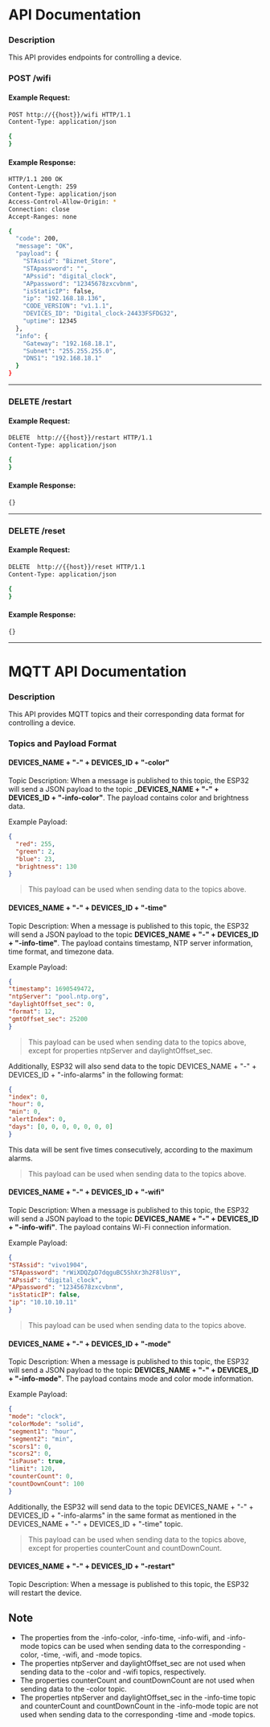 # API Documentation

### Description

This API provides endpoints for controlling a device.

### POST /wifi

#### Example Request:

```bash
POST http://{{host}}/wifi HTTP/1.1
Content-Type: application/json

{
}

```

#### Example Response:

```bash
HTTP/1.1 200 OK
Content-Length: 259
Content-Type: application/json
Access-Control-Allow-Origin: *
Connection: close
Accept-Ranges: none

{
  "code": 200,
  "message": "OK",
  "payload": {
    "STAssid": "Biznet_Store",
    "STApassword": "",
    "APssid": "digital_clock",
    "APpassword": "12345678zxcvbnm",
    "isStaticIP": false,
    "ip": "192.168.18.136",
    "CODE_VERSION": "v1.1.1",
    "DEVICES_ID": "Digital_clock-24433FSFDG32",
    "uptime": 12345
  },
  "info": {
    "Gateway": "192.168.18.1",
    "Subnet": "255.255.255.0",
    "DNS1": "192.168.18.1"
  }
}
```

---

### DELETE /restart

#### Example Request:

```bash
DELETE  http://{{host}}/restart HTTP/1.1
Content-Type: application/json

{
}
```

#### Example Response:

```bash
{}
```

---

### DELETE /reset

#### Example Request:

```bash
DELETE  http://{{host}}/reset HTTP/1.1
Content-Type: application/json

{
}
```

#### Example Response:

```bash
{}
```

---

# MQTT API Documentation

### Description

This API provides MQTT topics and their corresponding data format for controlling a device.

### Topics and Payload Format

#### DEVICES_NAME + "-" + DEVICES_ID + "-color"
Topic Description:
When a message is published to this topic, the ESP32 will send a JSON payload to the topic ___DEVICES_NAME + "-" + DEVICES_ID + "-info-color"__. The payload contains color and brightness data.

Example Payload:

```json
{
  "red": 255,
  "green": 2,
  "blue": 23,
  "brightness": 130
}
```
>This payload can be used when sending data to the topics above.

#### DEVICES_NAME + "-" + DEVICES_ID + "-time"
Topic Description:
When a message is published to this topic, the ESP32 will send a JSON payload to the topic __DEVICES_NAME + "-" + DEVICES_ID + "-info-time"__. The payload contains timestamp, NTP server information, time format, and timezone data.

Example Payload:
```json
{
"timestamp": 1690549472,
"ntpServer": "pool.ntp.org",
"daylightOffset_sec": 0,
"format": 12,
"gmtOffset_sec": 25200
}
```
>This payload can be used when sending data to the topics above, except for properties ntpServer and daylightOffset_sec.

Additionally, ESP32 will also send data to the topic DEVICES_NAME + "-" + DEVICES_ID + "-info-alarms" in the following format:

```json
{
"index": 0,
"hour": 0,
"min": 0,
"alertIndex": 0,
"days": [0, 0, 0, 0, 0, 0, 0]
}
```
This data will be sent five times consecutively, according to the maximum alarms.
>This payload can be used when sending data to the topics above.

#### DEVICES_NAME + "-" + DEVICES_ID + "-wifi"
Topic Description:
When a message is published to this topic, the ESP32 will send a JSON payload to the topic __DEVICES_NAME + "-" + DEVICES_ID + "-info-wifi"__. The payload contains Wi-Fi connection information.

Example Payload:
```json
{
"STAssid": "vivo1904",
"STApassword": "rWiXDQZpD7dqguBC5ShXr3h2F8lUsY",
"APssid": "digital_clock",
"APpassword": "12345678zxcvbnm",
"isStaticIP": false,
"ip": "10.10.10.11"
}
```
>This payload can be used when sending data to the topics above.

#### DEVICES_NAME + "-" + DEVICES_ID + "-mode"
Topic Description:
When a message is published to this topic, the ESP32 will send a JSON payload to the topic __DEVICES_NAME + "-" + DEVICES_ID + "-info-mode"__. The payload contains mode and color mode information.

Example Payload:
```json
{
"mode": "clock",
"colorMode": "solid",
"segment1": "hour",
"segment2": "min",
"scors1": 0,
"scors2": 0,
"isPause": true,
"limit": 120,
"counterCount": 0,
"countDownCount": 100
}
```
Additionally, the ESP32 will send data to the topic DEVICES_NAME + "-" + DEVICES_ID + "-info-alarms" in the same format as mentioned in the DEVICES_NAME + "-" + DEVICES_ID + "-time" topic.
> This payload can be used when sending data to the topics above, except for properties counterCount and countDownCount.

#### DEVICES_NAME + "-" + DEVICES_ID + "-restart"
Topic Description:
When a message is published to this topic, the ESP32 will restart the device.

## Note
- The properties from the -info-color, -info-time, -info-wifi, and -info-mode topics can be used when sending data to the corresponding -color, -time, -wifi, and -mode topics.
- The properties ntpServer and daylightOffset_sec are not used when sending data to the -color and -wifi topics, respectively.
- The properties counterCount and countDownCount are not used when sending data to the -color topic.
- The properties ntpServer and daylightOffset_sec in the -info-time topic and counterCount and countDownCount in the -info-mode topic are not used when sending data to the corresponding -time and -mode topics.
